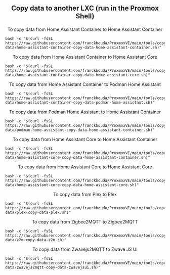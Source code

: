 <h2><p align="center">Copy data to another LXC (run in the Proxmox Shell)</p></h2>
<div align="center"> To copy data from Home Assistant Container to Home Assistant Container </div>

```
bash -c "$(curl -fsSL https://raw.githubusercontent.com/franckbouda/ProxmoxVE/main/tools/copy-data/home-assistant-container-copy-data-home-assistant-container.sh)"
```
<div align="center"> To copy data from Home Assistant Container to Home Assistant Core </div>

```
bash -c "$(curl -fsSL https://raw.githubusercontent.com/franckbouda/ProxmoxVE/main/tools/copy-data/home-assistant-container-copy-data-home-assistant-core.sh)"
```
<div align="center"> To copy data from Home Assistant Container to Podman Home Assistant </div>

```
bash -c "$(curl -fsSL https://raw.githubusercontent.com/franckbouda/ProxmoxVE/main/tools/copy-data/home-assistant-container-copy-data-podman-home-assistant.sh)"
```
<div align="center"> To copy data from Podman Home Assistant to Home Assistant Container </div>

```
bash -c "$(curl -fsSL https://raw.githubusercontent.com/franckbouda/ProxmoxVE/main/tools/copy-data/podman-home-assistant-copy-data-home-assistant-container.sh)"
```
<div align="center"> To copy data from Home Assistant Core to Home Assistant Container </div>

```
bash -c "$(curl -fsSL https://raw.githubusercontent.com/franckbouda/ProxmoxVE/main/tools/copy-data/home-assistant-core-copy-data-home-assistant-container.sh)"
```
<div align="center"> To copy data from Home Assistant Core to Home Assistant Core </div>

```
bash -c "$(curl -fsSL https://raw.githubusercontent.com/franckbouda/ProxmoxVE/main/tools/copy-data/home-assistant-core-copy-data-home-assistant-core.sh)"
```
<div align="center"> To copy data from Plex to Plex </div>

```
bash -c "$(curl -fsSL https://raw.githubusercontent.com/franckbouda/ProxmoxVE/main/tools/copy-data/plex-copy-data-plex.sh)"
```
<div align="center"> To copy data from Zigbee2MQTT to Zigbee2MQTT </div>

```
bash -c "$(curl -fsSL https://raw.githubusercontent.com/franckbouda/ProxmoxVE/main/tools/copy-data/z2m-copy-data-z2m.sh)"
```
<div align="center"> To copy data from Zwavejs2MQTT to Zwave JS UI </div>

```
bash -c "$(curl -fsSL https://raw.githubusercontent.com/franckbouda/ProxmoxVE/main/tools/copy-data/zwavejs2mqtt-copy-data-zwavejsui.sh)"
```
